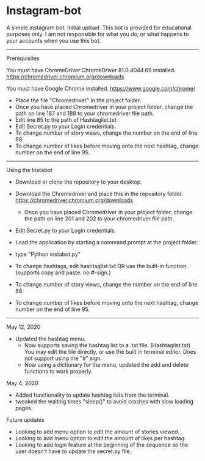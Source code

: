 # Instagram-bot
 A simple instagram bot. Initial upload.
 This bot is provided for educational purposes only. I am not responsible for what you do, or what happens to your accounts when you use this bot.

-----------------------------

Prerequisites

You must have ChromeDriver ChromeDriver 81.0.4044.69 installed.
https://chromedriver.chromium.org/downloads

You must have Google Chrome installed.
https://www.google.com/chrome/


  - Place the file "Chromedriver" in the project folder.
  - Once you have placed Chromedriver in your project folder, change the path on line 187 and 188 to your chromedriver file path.
  - Edit line 85 to the path of Hashtaglist.txt
  - Edit Secret.py to your Login credentials.
  - To change number of story views, change the number on the end of line 68.
  - To change number of likes before moving onto the next hashtag, change number on the end of line 95.

-----------------------------

Using the Instabot

- Download or clone the repository to your desktop. 
- Download the Chromedriver and place this in the repository folder. https://chromedriver.chromium.org/downloads
  - Once you have placed Chromedriver in your project folder, change the path on line 201 and 202 to your chromedriver file path.
- Edit Secret.py to your Login credentials.
- Load the application by starting a command prompt at the project folder.
- type "Python instabot.py"


- To change hashtags, edit hashtaglist.txt OR use the built-in function. (supports copy and paste. no #-sign.)
- To change number of story views, change the number on the end of line 68.
- To change number of likes before moving onto the next hashtag, change number on the end of line 95.

-----------------------------
May 12, 2020
- Updated the hashtag menu.
  - Now supports saving the hashtag list to a .txt file. (Hashtaglist.txt) You may edit the file directly, or use the built in terminal editor. Does not support using the "#" sign.
  - Now using a dictionary for the menu, updated the add and delete functions to work properly.

May 4, 2020
- Added functionality to update hashtag lists from the terminal.
- tweaked the waiting times "sleep()" to avoid crashes with slow loading pages.

Future updates

- Looking to add menu option to edit the amount of stories viewed.
- Looking to add menu option to edit the amount of likes per hashtag.
- Looking to add login feature at the beginning of the sequence so the
  user doesn't have to update the secret.py file.
